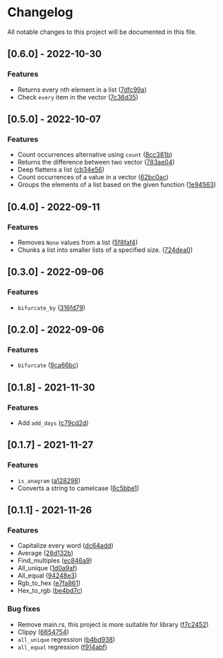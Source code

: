 # Changelog

All notable changes to this project will be documented in this file.

## [0.6.0] - 2022-10-30

### Features

- Returns every nth element in a list ([7dfc99a](7dfc99ad0a01c545096e3545d60f2565d7592633))
- Check `every` item in the vector ([7c36d35](7c36d35d67549f40017448feb40f598729a86a62))

## [0.5.0] - 2022-10-07

### Features

- Count occurrences alternative using `count` ([8cc381b](8cc381b5af9b9f188edb4337618454aa37f5752b))
- Returns the difference between two vector ([783ae04](783ae0494bd14af0a6d0212c35caa65776c03b39))
- Deep flattens a list ([cb34e56](cb34e562da6a973c9a51b54374620d0b9d74250a))
- Count occurrences of a value in a vector ([62bc0ac](62bc0ac18bbc8540aa7206eda6a98f6b9de4a852))
- Groups the elements of a list based on the given function ([1e94563](1e945630e20f69dfeee9251519c97da54d236163))

## [0.4.0] - 2022-09-11

### Features

- Removes `None` values from a list ([5f8faf4](5f8faf44e403935280c370a94829715054888d0e))
- Chunks a list into smaller lists of a specified size. ([724dea0](724dea073b7e5fc74a8498a2af3fc517114437ad))

## [0.3.0] - 2022-09-06

### Features

- `bifurcate_by` ([316fd79](316fd79e89f3759083a1bb2c5f797727b0e9bf91))

## [0.2.0] - 2022-09-06

### Features

- `bifurcate` ([9ca66bc](9ca66bc747ee7af6e4d5ca227187e96d7e8f084b))

## [0.1.8] - 2021-11-30

### Features

- Add `add_days` ([c79cd2d](c79cd2d6b8c9a4976e84f853e7bfd459e58ae761))

## [0.1.7] - 2021-11-27

### Features

- `is_anagram` ([a128298](a128298ea407a16d5f974ddf03d9f950b0af7c49))
- Converts a string to camelcase ([6c5bbe1](6c5bbe10da11fc87491e95c7afc1e98825f8edd1))

## [0.1.1] - 2021-11-26

### Features

- Capitalize every word ([dc64add](dc64add2662ba89ab654696107293ebce5c4d118))
- Average ([28d132b](28d132bbcf3ea6b5685f07d3b0fe28295e30b13e))
- Find_multiples ([ec846a9](ec846a91e5043b73c3ca5a19cd84260bd15287f7))
- All_unique ([1d0a9af](1d0a9afa6b0bc44ca7699ac1749ca7c714bd4888))
- All_equal ([94248e3](94248e3ea4411bba3a13864f897d6624b9f9d7d8))
- Rgb_to_hex ([e7fa861](e7fa861d14b4a79208b4f86019e6affce3573958))
- Hex_to_rgb ([be4bd7c](be4bd7c856a0997e84d7b5cc13105d6f104ed602))

### Bug fixes

- Remove main.rs, this project is more suitable for library ([f7c2452](f7c245299485fd5c0d4ba5cbee8c821fc87fd384))
- Clippy ([6654754](6654754699f0a6506c22c352237e35b7fbda8ed0))
- `all_unique` regression ([b4bd938](b4bd93835657995205eca068cbc42088df69763b))
- `all_equal` regression ([f914abf](f914abf49f4c8679426a5c230270888ee40bc9e8))
